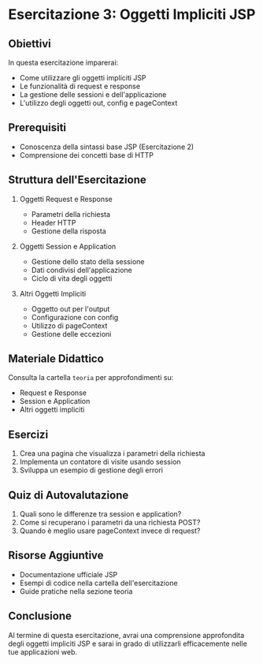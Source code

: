 # Esercitazione 3: Oggetti Impliciti JSP

## Obiettivi
In questa esercitazione imparerai:
- Come utilizzare gli oggetti impliciti JSP
- Le funzionalità di request e response
- La gestione delle sessioni e dell'applicazione
- L'utilizzo degli oggetti out, config e pageContext

## Prerequisiti
- Conoscenza della sintassi base JSP (Esercitazione 2)
- Comprensione dei concetti base di HTTP

## Struttura dell'Esercitazione
1. Oggetti Request e Response
   - Parametri della richiesta
   - Header HTTP
   - Gestione della risposta

2. Oggetti Session e Application
   - Gestione dello stato della sessione
   - Dati condivisi dell'applicazione
   - Ciclo di vita degli oggetti

3. Altri Oggetti Impliciti
   - Oggetto out per l'output
   - Configurazione con config
   - Utilizzo di pageContext
   - Gestione delle eccezioni

## Materiale Didattico
Consulta la cartella `teoria` per approfondimenti su:
- Request e Response
- Session e Application
- Altri oggetti impliciti

## Esercizi
1. Crea una pagina che visualizza i parametri della richiesta
2. Implementa un contatore di visite usando session
3. Sviluppa un esempio di gestione degli errori

## Quiz di Autovalutazione
1. Quali sono le differenze tra session e application?
2. Come si recuperano i parametri da una richiesta POST?
3. Quando è meglio usare pageContext invece di request?

## Risorse Aggiuntive
- Documentazione ufficiale JSP
- Esempi di codice nella cartella dell'esercitazione
- Guide pratiche nella sezione teoria

## Conclusione
Al termine di questa esercitazione, avrai una comprensione approfondita degli oggetti impliciti JSP e sarai in grado di utilizzarli efficacemente nelle tue applicazioni web.